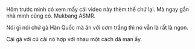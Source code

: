 Hôm trước mình có xem mấy cái video này thèm thế chứ lại. Mà ngay gần nhà mình cũng có. Mukbang ASMR.

Nói gì nói chứ gà Hàn Quốc mà ăn với cơm trắng thì nó vẫn là rất là ngon.

Cái gà với củ cải nó hợp với nhau một cách dã man ấy.

